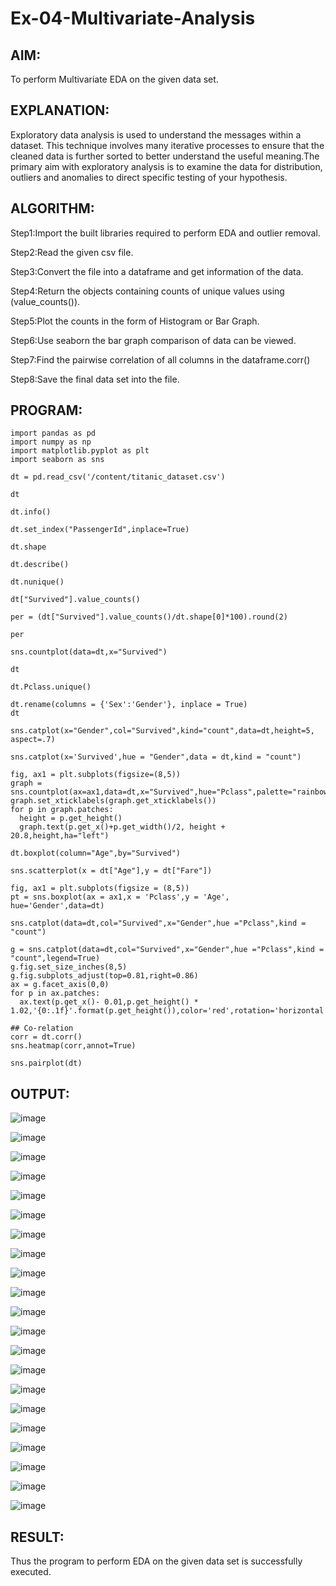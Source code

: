# Ex-04-Multivariate-Analysis

## AIM:
To perform Multivariate EDA on the given data set.

## EXPLANATION:
Exploratory data analysis is used to understand the messages within a dataset. This technique involves many iterative processes to ensure that the cleaned data is further sorted to better understand the useful meaning.The primary aim with exploratory analysis is to examine the data for distribution, outliers and anomalies to direct specific testing of your hypothesis.

## ALGORITHM:
Step1:Import the built libraries required to perform EDA and outlier removal.

Step2:Read the given csv file.

Step3:Convert the file into a dataframe and get information of the data.

Step4:Return the objects containing counts of unique values using (value_counts()).

Step5:Plot the counts in the form of Histogram or Bar Graph.

Step6:Use seaborn the bar graph comparison of data can be viewed.

Step7:Find the pairwise correlation of all columns in the dataframe.corr()

Step8:Save the final data set into the file.

## PROGRAM:
```
import pandas as pd
import numpy as np
import matplotlib.pyplot as plt
import seaborn as sns

dt = pd.read_csv('/content/titanic_dataset.csv')

dt

dt.info()

dt.set_index("PassengerId",inplace=True)

dt.shape

dt.describe()

dt.nunique()

dt["Survived"].value_counts()

per = (dt["Survived"].value_counts()/dt.shape[0]*100).round(2)

per

sns.countplot(data=dt,x="Survived")

dt

dt.Pclass.unique()

dt.rename(columns = {'Sex':'Gender'}, inplace = True)
dt

sns.catplot(x="Gender",col="Survived",kind="count",data=dt,height=5, aspect=.7)

sns.catplot(x='Survived',hue = "Gender",data = dt,kind = "count")

fig, ax1 = plt.subplots(figsize=(8,5))
graph = sns.countplot(ax=ax1,data=dt,x="Survived",hue="Pclass",palette="rainbow")
graph.set_xticklabels(graph.get_xticklabels())
for p in graph.patches:
  height = p.get_height()
  graph.text(p.get_x()+p.get_width()/2, height + 20.8,height,ha="left")

dt.boxplot(column="Age",by="Survived")

sns.scatterplot(x = dt["Age"],y = dt["Fare"])

fig, ax1 = plt.subplots(figsize = (8,5))
pt = sns.boxplot(ax = ax1,x = 'Pclass',y = 'Age', hue='Gender',data=dt)

sns.catplot(data=dt,col="Survived",x="Gender",hue ="Pclass",kind = "count")

g = sns.catplot(data=dt,col="Survived",x="Gender",hue ="Pclass",kind = "count",legend=True)
g.fig.set_size_inches(8,5)
g.fig.subplots_adjust(top=0.81,right=0.86)
ax = g.facet_axis(0,0)
for p in ax.patches:
  ax.text(p.get_x()- 0.01,p.get_height() * 1.02,'{0:.1f}'.format(p.get_height()),color='red',rotation='horizontal',size='small')

## Co-relation
corr = dt.corr()
sns.heatmap(corr,annot=True)

sns.pairplot(dt)
```
## OUTPUT:

![image](https://github.com/Anuayshh/Expt4-ds/assets/127651217/f753b5d2-7ebe-40ca-9973-5686a3c1d976)


![image](https://github.com/Anuayshh/Expt4-ds/assets/127651217/5322cdaa-fd49-47fe-8e4c-cd8203e40642)

![image](https://github.com/Anuayshh/Expt4-ds/assets/127651217/8fe28664-675e-43c9-863f-865893cad188)

![image](https://github.com/Anuayshh/Expt4-ds/assets/127651217/1510b037-cccd-47de-b7d3-e7800d6e1743)

![image](https://github.com/Anuayshh/Expt4-ds/assets/127651217/2723634c-c36b-4731-9eaf-48a7c87760bc)


![image](https://github.com/Anuayshh/Expt4-ds/assets/127651217/fab7bd4d-fd46-482a-be97-6a75ae9bfc5e)


![image](https://github.com/Anuayshh/Expt4-ds/assets/127651217/a6ba7ffb-4c11-4bd9-bfbc-f62ccae57fc7)

![image](https://github.com/Anuayshh/Expt4-ds/assets/127651217/358137a7-464f-4b46-ad0d-d8d8435b398b)


![image](https://github.com/Anuayshh/Expt4-ds/assets/127651217/c33ef0b9-45c8-45eb-82a1-6a1956517d9d)

![image](https://github.com/Anuayshh/Expt4-ds/assets/127651217/893068ff-3708-4c8e-84cb-fd8323b2d536)


![image](https://github.com/Anuayshh/Expt4-ds/assets/127651217/5059e69d-a224-4195-b586-1a6c00517ed7)

![image](https://github.com/Anuayshh/Expt4-ds/assets/127651217/1092f5bf-f6b5-45f0-bbdd-1b7811f0e9b6)



![image](https://github.com/Anuayshh/Expt4-ds/assets/127651217/12b7e3dd-c675-4fbd-b07e-41785b61cf15)

![image](https://github.com/Anuayshh/Expt4-ds/assets/127651217/f0f9759e-7188-4462-8fbb-db2d309ec59e)

![image](https://github.com/Anuayshh/Expt4-ds/assets/127651217/6fb7594b-6971-4e96-9378-0b3e039c68fa)

![image](https://github.com/Anuayshh/Expt4-ds/assets/127651217/91cea782-656e-4a77-949b-838042584956)

![image](https://github.com/Anuayshh/Expt4-ds/assets/127651217/411dba76-6bd2-4c15-8251-672dbfe98160)

![image](https://github.com/Anuayshh/Expt4-ds/assets/127651217/2d42c310-b5ee-4e0d-8df6-fe1acea5fb50)

![image](https://github.com/Anuayshh/Expt4-ds/assets/127651217/8aa39901-e944-4bf2-94ed-ec0ac836a7c0)

![image](https://github.com/Anuayshh/Expt4-ds/assets/127651217/e4567297-fe68-488a-98d2-d8c988ed5828)

![image](https://github.com/Anuayshh/Expt4-ds/assets/127651217/39dc9801-b6f4-423c-ae55-265cf07909c5)

## RESULT:
Thus the program to perform EDA on the given data set is successfully executed.
